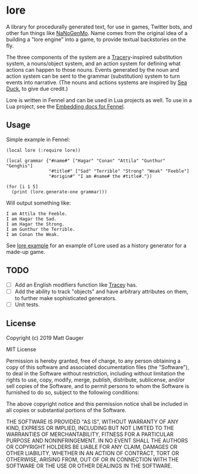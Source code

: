 # lore

A library for procedurally generated text, for use in games, Twitter bots, and other fun things like [NaNoGenMo](https://github.com/NaNoGenMo/). Name comes from the original idea of a building a "lore engine" into a game, to provide textual backstories on the fly.

The three components of the system are a [Tracery](tracery.io)-inspired substitution system, a nouns/object system, and an action system for defining what actions can happen to those nouns. Events generated by the noun and action system can be sent to the grammar (substitution) system to turn events into narrative. (The nouns and actions systems are inspired by [Sea Duck](https://github.com/aparrish/seaduck), to give due credit.)

Lore is written in Fennel and can be used in Lua projects as well. To use in a Lua project, see the [Embedding docs for Fennel](https://fennel-lang.org/tutorial#embedding).


## Usage

Simple example in Fennel:

```
(local lore (:require lore))

(local grammar {"#name#" ["Hagar" "Conan" "Attila" "Gunthur" "Genghis"]
                "#title#" ["Sad" "Terrible" "Strong" "Weak" "Feeble"]
                "#origin#" "I am #name# the #title#."})

(for [i 1 5]
  (print (lore.generate-one grammar)))
```

Will output something like:

```
I am Attila the Feeble.
I am Hagar the Sad.
I am Hagar the Strong.
I am Gunthur the Terrible.
I am Conan the Weak.
```

See [lore example](https://github.com/mathias/lore-example) for an example of Lore used as a history generator for a made-up game.

## TODO

- [ ] Add an English modifiers function like [Tracey](tracery.io) has.
- [ ] Add the ability to track "objects" and have arbitrary attributes on them, to further make sophisticated generators.
- [ ] Unit tests.

## License

Copyright (c) 2019 Matt Gauger

MIT License

Permission is hereby granted, free of charge, to any person obtaining a copy of this software and associated documentation files (the "Software"), to deal in the Software without restriction, including without limitation the rights to use, copy, modify, merge, publish, distribute, sublicense, and/or sell copies of the Software, and to permit persons to whom the Software is furnished to do so, subject to the following conditions:

The above copyright notice and this permission notice shall be included in all copies or substantial portions of the Software.

THE SOFTWARE IS PROVIDED "AS IS", WITHOUT WARRANTY OF ANY KIND, EXPRESS OR IMPLIED, INCLUDING BUT NOT LIMITED TO THE WARRANTIES OF MERCHANTABILITY, FITNESS FOR A PARTICULAR PURPOSE AND NONINFRINGEMENT. IN NO EVENT SHALL THE AUTHORS OR COPYRIGHT HOLDERS BE LIABLE FOR ANY CLAIM, DAMAGES OR OTHER LIABILITY, WHETHER IN AN ACTION OF CONTRACT, TORT OR OTHERWISE, ARISING FROM, OUT OF OR IN CONNECTION WITH THE SOFTWARE OR THE USE OR OTHER DEALINGS IN THE SOFTWARE.